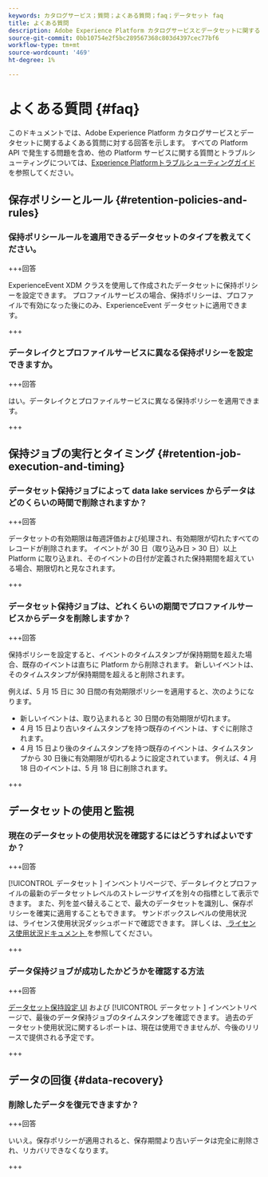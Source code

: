 ```yaml
---
keywords: カタログサービス；質問；よくある質問；faq；データセット faq
title: よくある質問
description: Adobe Experience Platform カタログサービスとデータセットに関するよくある質問への回答
source-git-commit: 0bb10754e2f5bc289567368c803d4397cec77bf6
workflow-type: tm+mt
source-wordcount: '469'
ht-degree: 1%

---
```


# よくある質問 {#faq}

このドキュメントでは、Adobe Experience Platform カタログサービスとデータセットに関するよくある質問に対する回答を示します。 すべての Platform API で発生する問題を含め、他の Platform サービスに関する質問とトラブルシューティングについては、[Experience Platformトラブルシューティングガイド ](../landing/troubleshooting.md) を参照してください。

## 保存ポリシーとルール {#retention-policies-and-rules}

### 保持ポリシールールを適用できるデータセットのタイプを教えてください。

+++回答

ExperienceEvent XDM クラスを使用して作成されたデータセットに保持ポリシーを設定できます。 プロファイルサービスの場合、保持ポリシーは、プロファイルで有効になった後にのみ、ExperienceEvent データセットに適用できます。

+++

### データレイクとプロファイルサービスに異なる保持ポリシーを設定できますか。

+++回答

はい。データレイクとプロファイルサービスに異なる保持ポリシーを適用できます。

+++

## 保持ジョブの実行とタイミング {#retention-job-execution-and-timing}

### データセット保持ジョブによって data lake services からデータはどのくらいの時間で削除されますか？

+++回答

データセットの有効期限は毎週評価および処理され、有効期限が切れたすべてのレコードが削除されます。 イベントが 30 日（取り込み日 > 30 日）以上 Platform に取り込まれ、そのイベントの日付が定義された保持期間を超えている場合、期限切れと見なされます。

+++

### データセット保持ジョブは、どれくらいの期間でプロファイルサービスからデータを削除しますか？

+++回答

保持ポリシーを設定すると、イベントのタイムスタンプが保持期間を超えた場合、既存のイベントは直ちに Platform から削除されます。 新しいイベントは、そのタイムスタンプが保持期間を超えると削除されます。

例えば、5 月 15 日に 30 日間の有効期限ポリシーを適用すると、次のようになります。

- 新しいイベントは、取り込まれると 30 日間の有効期限が切れます。
- 4 月 15 日より古いタイムスタンプを持つ既存のイベントは、すぐに削除されます。
- 4 月 15 日より後のタイムスタンプを持つ既存のイベントは、タイムスタンプから 30 日後に有効期限が切れるように設定されています。 例えば、4 月 18 日のイベントは、5 月 18 日に削除されます。

+++

## データセットの使用と監視

### 現在のデータセットの使用状況を確認するにはどうすればよいですか？

+++回答

[!UICONTROL  データセット ] インベントリページで、データレイクとプロファイルの最新のデータセットレベルのストレージサイズを別々の指標として表示できます。 また、列を並べ替えることで、最大のデータセットを識別し、保存ポリシーを確実に適用することもできます。 サンドボックスレベルの使用状況は、ライセンス使用状況ダッシュボードで確認できます。 詳しくは、[ ライセンス使用状況ドキュメント ](../dashboards/guides/license-usage.md) を参照してください。

+++

### データ保持ジョブが成功したかどうかを確認する方法

+++回答

[ データセット保持設定 UI](./datasets/user-guide.md#data-retention-policy) および [!UICONTROL  データセット ] インベントリページで、最後のデータ保持ジョブのタイムスタンプを確認できます。 過去のデータセット使用状況に関するレポートは、現在は使用できませんが、今後のリリースで提供される予定です。

+++

## データの回復 {#data-recovery}

### 削除したデータを復元できますか？

+++回答

いいえ。保存ポリシーが適用されると、保存期間より古いデータは完全に削除され、リカバリできなくなります。

+++

